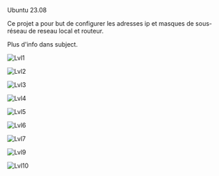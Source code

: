Ubuntu 23.08

Ce projet a pour but de configurer les adresses ip et masques de sous-réseau de reseau local et routeur.

Plus d'info dans subject.



![Lvl1](https://github.com/Sarioglu-Fatih/NetPractice/assets/111273279/05413b69-cd1a-4329-9100-543169e3a409)


![Lvl2](https://github.com/Sarioglu-Fatih/NetPractice/assets/111273279/93f4db81-7a96-436c-8f54-e8dfcc2ae998)


![Lvl3](https://github.com/Sarioglu-Fatih/NetPractice/assets/111273279/4e6a6dd8-b9a2-4fdb-b1fe-0add7e960f6a)


![Lvl4](https://github.com/Sarioglu-Fatih/NetPractice/assets/111273279/e131e461-ab22-4729-b505-5b18614ec460)


![Lvl5](https://github.com/Sarioglu-Fatih/NetPractice/assets/111273279/7ddf3880-196c-4633-a27c-c84640c4d928)


![Lvl6](https://github.com/Sarioglu-Fatih/NetPractice/assets/111273279/56f96077-125c-4a3d-a55c-2573eea0690a)


![Lvl7](https://github.com/Sarioglu-Fatih/NetPractice/assets/111273279/9e7aabee-3a22-4a90-b814-12b995927513)


![Lvl9](https://github.com/Sarioglu-Fatih/NetPractice/assets/111273279/8d0e1706-5456-46df-85e5-27e841686668)


![Lvl10](https://github.com/Sarioglu-Fatih/NetPractice/assets/111273279/b99c502c-8365-44ab-8e50-9bc79c0b03b1)
